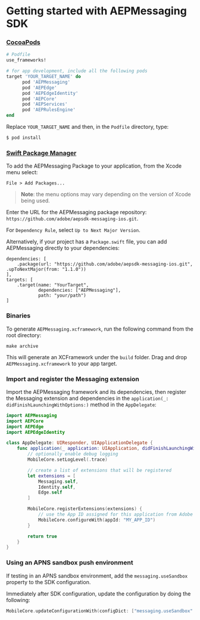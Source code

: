 #  Getting started with AEPMessaging SDK

### [CocoaPods](https://guides.cocoapods.org/using/using-cocoapods.html)

```ruby
# Podfile
use_frameworks!

# for app development, include all the following pods
target 'YOUR_TARGET_NAME' do
      pod 'AEPMessaging'
      pod 'AEPEdge'
      pod 'AEPEdgeIdentity'
      pod 'AEPCore'
      pod 'AEPServices'
      pod 'AEPRulesEngine'
end
```

Replace `YOUR_TARGET_NAME` and then, in the `Podfile` directory, type:

```ruby
$ pod install
```

### [Swift Package Manager](https://github.com/apple/swift-package-manager)

To add the AEPMessaging Package to your application, from the Xcode menu select:

`File > Add Packages...`

> **Note**: the menu options may vary depending on the version of Xcode being used.

Enter the URL for the AEPMessaging package repository: `https://github.com/adobe/aepsdk-messaging-ios.git`.

For `Dependency Rule`, select `Up to Next Major Version`.

Alternatively, if your project has a `Package.swift` file, you can add AEPMessaging directly to your dependencies:

```
dependencies: [
    .package(url: "https://github.com/adobe/aepsdk-messaging-ios.git", .upToNextMajor(from: "1.1.0"))
],
targets: [
    .target(name: "YourTarget",
            dependencies: ["AEPMessaging"],
            path: "your/path")
]
```

### Binaries

To generate `AEPMessaging.xcframework`, run the following command from the root directory:

```
make archive
```

This will generate an XCFramework under the `build` folder. Drag and drop `AEPMessaging.xcframework` to your app target.

### Import and register the Messaging extension

Import the AEPMessaging framework and its dependencies, then register the Messaging extension and dependencies in the `application(_: didFinishLaunchingWithOptions:)` method in the `AppDelegate`:

```swift
import AEPMessaging
import AEPCore
import AEPEdge
import AEPEdgeIdentity

class AppDelegate: UIResponder, UIApplicationDelegate {
    func application(_ application: UIApplication, didFinishLaunchingWithOptions _: [UIApplication.LaunchOptionsKey: Any]?) -> Bool {
        // optionally enable debug logging
        MobileCore.setLogLevel(.trace)

        // create a list of extensions that will be registered
        let extensions = [
            Messaging.self,
            Identity.self,
            Edge.self
        ]

        MobileCore.registerExtensions(extensions) {            
            // use the App ID assigned for this application from Adobe Data Collection (formerly Adobe Launch)
            MobileCore.configureWith(appId: "MY_APP_ID")
        }

        return true
    }
}
```

### Using an APNS sandbox push environment

If testing in an APNS sandbox environment, add the `messaging.useSandbox` property to the SDK configuration.

Immediately after SDK configuration, update the configuration by doing the following:

```swift
MobileCore.updateConfigurationWith(configDict: ["messaging.useSandbox": true])
```
